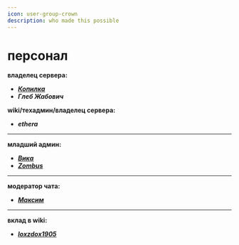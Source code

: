 ```yaml
---
icon: user-group-crown
description: who made this possible
---
```


# персонал

**владелец сервера:**

* [_**Копилка**_](https://t.me/lonoloi)
* _**Глеб Жабович**_

**wiki/техадмин/владелец сервера:**

* _**ethera**_

***

**младший админ:**

* [_**Вика**_](https://t.me/Sleeping_dumpling)
* [_**Zombus**_](https://t.me/ZOMbus228)

***

**модератор чата:**

* [_**Максим**_](https://t.me/levvvko)

***

**вклад в wiki:**

* [_**loxzdox1905**_](https://t.me/Bazzan1905)

